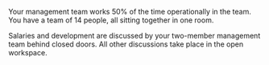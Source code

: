 Your management team works 50% of the time operationally in the team. You have a team of 14 people, all sitting together in one room.

Salaries and development are discussed by your two-member management team behind closed doors. All other discussions take place in the open workspace.
